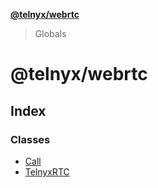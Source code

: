 **[@telnyx/webrtc](README.md)**

> Globals

# @telnyx/webrtc

## Index

### Classes

- [Call](classes/call.md)
- [TelnyxRTC](classes/telnyxrtc.md)
